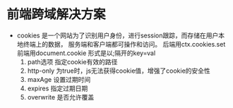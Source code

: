 # 前端跨域解决方案

- cookies
  是一个网站为了识别用户身份，进行session跟踪，而存储在用户本地终端上的数据，
  服务端和客户端都可操作和访问。
  后端用ctx.cookies.set
  前端用document.cookie 形式是以;隔开的key=val
  1. path选项
    指定cookie有效的路径
  2. http-only
    为true时，js无法获得cookie值，增强了cookie的安全性
  3. maxAge
    设置过期时间
  4. expires
    指定过期日期
  5. overwrite
    是否允许覆盖